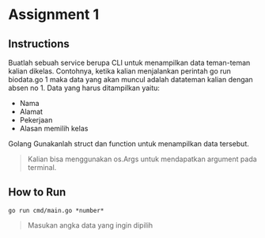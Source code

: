 # Assignment 1

## Instructions

Buatlah sebuah service berupa CLI untuk menampilkan data teman-teman kalian dikelas.
Contohnya, ketika kalian menjalankan perintah go run biodata.go
1 maka data yang akan muncul adalah datateman kalian dengan absen no 1.
Data yang harus ditampilkan yaitu:

- Nama
- Alamat
- Pekerjaan
- Alasan memilih kelas

Golang Gunakanlah struct dan function untuk menampilkan data tersebut.

> Kalian bisa menggunakan os.Args untuk mendapatkan argument pada terminal.

## How to Run

```cli
go run cmd/main.go *number*
```

> Masukan angka data yang ingin dipilih
